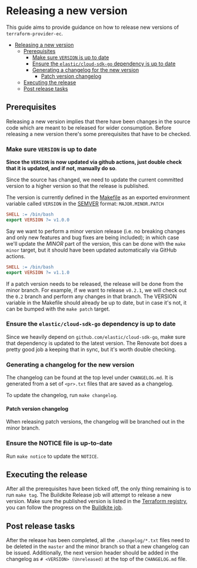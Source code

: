 # Releasing a new version

This guide aims to provide guidance on how to release new versions of `terraform-provider-ec`.

- [Releasing a new version](#releasing-a-new-version)
  - [Prerequisites](#prerequisites)
    - [Make sure `VERSION` is up to date](#make-sure-version-is-up-to-date)
    - [Ensure the `elastic/cloud-sdk-go` dependency is up to date](#ensure-the-elasticcloud-sdk-go-dependency-is-up-to-date)
    - [Generating a changelog for the new version](#generating-a-changelog-for-the-new-version)
      - [Patch version changelog](#patch-version-changelog)
  - [Executing the release](#executing-the-release)
  - [Post release tasks](#post-release-tasks)

## Prerequisites

Releasing a new version implies that there have been changes in the source code which are meant to be released for wider consumption. Before releasing a new version there's some prerequisites that have to be checked.

### Make sure `VERSION` is up to date

**Since the `VERSION` is now updated via github actions, just double check that it is updated, and if not, manually do so**.

Since the source has changed, we need to update the current committed version to a higher version so that the release is published.

The version is currently defined in the [Makefile](./Makefile) as an exported environment variable called `VERSION` in the [SEMVER](https://semver.org) format: `MAJOR.MINOR.PATCH`

```Makefile
SHELL := /bin/bash
export VERSION ?= v1.0.0
```

Say we want to perform a minor version release (i.e. no breaking changes and only new features and bug fixes are being included); in which case we'll update the _MINOR_ part of the version, this can be done with the `make minor` target, but it should have been updated automatically via GitHub actions.

```Makefile
SHELL := /bin/bash
export VERSION ?= v1.1.0
```

If a patch version needs to be released, the release will be done from the minor branch. For example, if we want to release `v0.2.1`, we will check out the `0.2` branch and perform any changes in that branch. The VERSION variable in the Makefile should already be up to date, but in case it's not, it can be bumped with the `make patch` target.

### Ensure the `elastic/cloud-sdk-go` dependency is up to date

Since we heavily depend on `github.com/elastic/cloud-sdk-go`, make sure that dependency is updated to the latest version. The Renovate bot does a pretty good job a keeping that in sync, but it's worth double checking.

### Generating a changelog for the new version

The changelog can be found at the top level under `CHANGELOG.md`. It is generated from a set of `<pr>.txt` files that
are saved as a changelog.

To update the changelog, run `make changelog`.

#### Patch version changelog

When releasing patch versions, the changelog will be branched out in the minor branch.

### Ensure the NOTICE file is up-to-date

Run `make notice` to update the `NOTICE`.

## Executing the release

After all the prerequisites have been ticked off, the only thing remaining is to run `make tag`. The Buildkite Release job will attempt to release a new version. Make sure the published version is listed in the [Terraform registry](https://registry.terraform.io/providers/elastic/ec/latest/docs), you can follow the progress on the [Buildkite job](https://buildkite.com/elastic/terraform-provider-ec-release).

## Post release tasks

After the release has been completed, all the `.changelog/*.txt` files need to be deleted in the `master` and the minor branch so that a new changelog can be issued. Additionally, the next version header should be added in the changelog as `# <VERSION> (Unreleased)` at the top of the `CHANGELOG.md` file.

